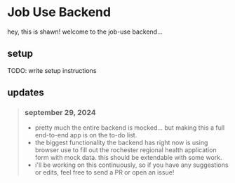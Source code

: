 # Job Use Backend
hey, this is shawn! welcome to the job-use backend...

## setup
TODO: write setup instructions

## updates

> ### september 29, 2024
> - pretty much the entire backend is mocked... but making this a full end-to-end app is on the to-do list. 
> - the biggest functionality the backend has right now is using browser use to fill out the rochester regional health application form with mock data. this should be extendable with some work. 
> - i'll be working on this continuously, so if you have any suggestions or edits, feel free to send a PR or open an issue!